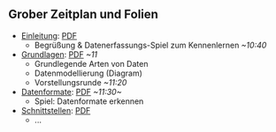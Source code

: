 ## Grober Zeitplan und Folien

* [Einleitung](einleitung.md): [PDF](einleitung.pdf)
    * Begrüßung & Datenerfassungs-Spiel zum Kennenlernen *~10:40*
* [Grundlagen](grundlagen.md): [PDF](grundlagen.pdf) *~11*
    * Grundlegende Arten von Daten
    * Datenmodellierung (Diagram)
    * Vorstellungsrunde *~11:20*
* [Datenformate](datenformate.md): [PDF](datenformate.pdf) *~11:30~*
    * Spiel: Datenformate erkennen
* [Schnittstellen](apis.md): [PDF](apis.pdf)
    * ...
